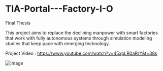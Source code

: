 # TIA-Portal---Factory-I-O
Final Thesis

This project aims to replace the declining manpower with smart factories that work with fully autonomous systems through simulation modeling studies that keep pace with emerging technology. 

Project Video : https://www.youtube.com/watch?v=45xpLR0aRrY&t=38s

![image](https://user-images.githubusercontent.com/111486965/185315794-d0be2c43-ac49-48cb-8f77-045047537b32.png)


